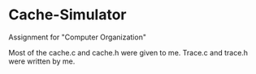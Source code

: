 # Cache-Simulator
Assignment for "Computer Organization"

Most of the cache.c and cache.h were given to me. Trace.c and trace.h were written by me.
